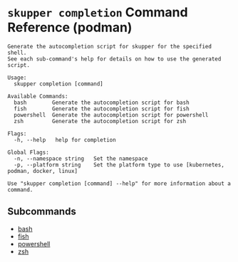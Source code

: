 # `skupper completion` Command Reference (podman)

```
Generate the autocompletion script for skupper for the specified shell.
See each sub-command's help for details on how to use the generated script.

Usage:
  skupper completion [command]

Available Commands:
  bash        Generate the autocompletion script for bash
  fish        Generate the autocompletion script for fish
  powershell  Generate the autocompletion script for powershell
  zsh         Generate the autocompletion script for zsh

Flags:
  -h, --help   help for completion

Global Flags:
  -n, --namespace string   Set the namespace
  -p, --platform string    Set the platform type to use [kubernetes, podman, docker, linux]

Use "skupper completion [command] --help" for more information about a command.
```

## Subcommands
- [bash](./skupper_completion_bash.md)
- [fish](./skupper_completion_fish.md)
- [powershell](./skupper_completion_powershell.md)
- [zsh](./skupper_completion_zsh.md)
